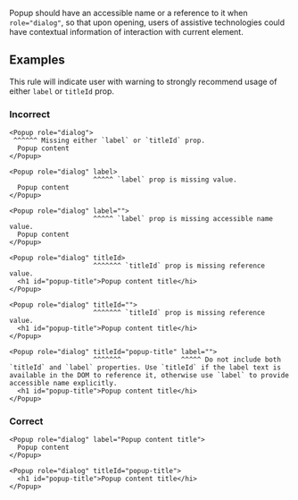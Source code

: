 Popup should have an accessible name or a reference to it when `role="dialog"`, so that upon
opening, users of assistive technologies could have contextual information of interaction with
current element.

## Examples

This rule will indicate user with warning to strongly recommend usage of either `label` or `titleId`
prop.

### Incorrect

```tsx
<Popup role="dialog">
 ^^^^^^ Missing either `label` or `titleId` prop.
  Popup content
</Popup>

<Popup role="dialog" label>
                     ^^^^^ `label` prop is missing value.
  Popup content
</Popup>

<Popup role="dialog" label="">
                     ^^^^^ `label` prop is missing accessible name value.
  Popup content
</Popup>

<Popup role="dialog" titleId>
                     ^^^^^^^ `titleId` prop is missing reference value.
  <h1 id="popup-title">Popup content title</hi>
</Popup>

<Popup role="dialog" titleId="">
                     ^^^^^^^ `titleId` prop is missing reference value.
  <h1 id="popup-title">Popup content title</hi>
</Popup>

<Popup role="dialog" titleId="popup-title" label="">
                     ^^^^^^^               ^^^^^ Do not include both `titleId` and `label` properties. Use `titleId` if the label text is available in the DOM to reference it, otherwise use `label` to provide accessible name explicitly.
  <h1 id="popup-title">Popup content title</hi>
</Popup>
```

### Correct

```tsx
<Popup role="dialog" label="Popup content title">
  Popup content
</Popup>

<Popup role="dialog" titleId="popup-title">
  <h1 id="popup-title">Popup content title</hi>
</Popup>
```
